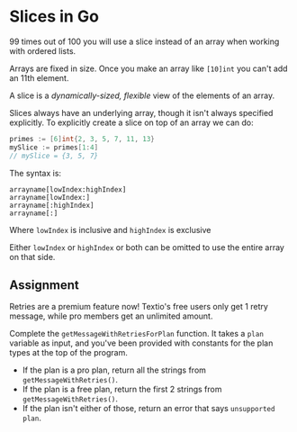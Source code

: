 # Slices in Go

99 times out of 100 you will use a slice instead of an array when working with ordered lists.

Arrays are fixed in size. Once you make an array like `[10]int` you can't add an 11th element.

A slice is a _dynamically-sized, flexible_ view of the elements of an array.

Slices always have an underlying array, though it isn't always specified explicitly. To explicitly create a slice on top of an array we can do:

```go
primes := [6]int{2, 3, 5, 7, 11, 13}
mySlice := primes[1:4]
// mySlice = {3, 5, 7}
```

The syntax is:

```
arrayname[lowIndex:highIndex]
arrayname[lowIndex:]
arrayname[:highIndex]
arrayname[:]
```

Where `lowIndex` is inclusive and `highIndex` is exclusive

Either `lowIndex` or `highIndex` or both can be omitted to use the entire array on that side.

## Assignment

Retries are a premium feature now! Textio's free users only get 1 retry message, while pro members get an unlimited amount.

Complete the `getMessageWithRetriesForPlan` function. It takes a `plan` variable as input, and you've been provided with constants for the plan types at the top of the program.

* If the plan is a pro plan, return all the strings from `getMessageWithRetries()`.
* If the plan is a free plan, return the first 2 strings from `getMessageWithRetries()`.
* If the plan isn't either of those, return an error that says `unsupported plan`.


